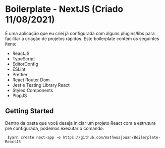# Boilerplate - NextJS (Criado 11/08/2021)

É uma aplicação que eu criei já configurada com alguns plugins/libs para facilitar a criação de projetos rápidos. Este boilerplate contém os seguintes itens:
 - ReactJS
 - TypeScript
 - EditorConfig
 - ESLint
 - Prettier
 - React Router Dom
 - Jest e Testing Library React
 - Styled Components
 - PlopJS

## Getting Started

Dentro da pasta que você deseja iniciar um projeto React com a estrutura pré configurada, podemos executar o comando:
```
 $yarn create next-app -e https://github.com/matheusjouan/Boilerplate-ReactJS
```
